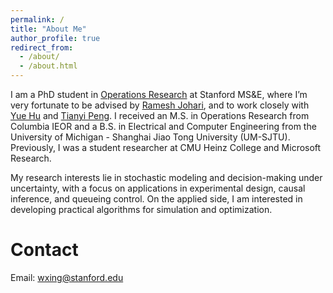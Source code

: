 ```yaml
---
permalink: /
title: "About Me"
author_profile: true
redirect_from: 
  - /about/
  - /about.html
---
```


I am a PhD student in [Operations Research](https://or.stanford.edu/index.html) at Stanford MS&E, where I’m very fortunate to be advised by [Ramesh Johari](https://web.stanford.edu/~rjohari/), and to work closely with [Yue Hu](https://gsb-faculty.stanford.edu/yue-hu/) and [Tianyi Peng](https://tianyipeng.github.io/). I received an M.S. in Operations Research from Columbia IEOR and a B.S. in Electrical and Computer Engineering from the University of Michigan - Shanghai Jiao Tong University (UM-SJTU). Previously, I was a student researcher at CMU Heinz College and Microsoft Research.

My research interests lie in stochastic modeling and decision-making under uncertainty, with a focus on applications in experimental design, causal inference, and queueing control. On the applied side, I am interested in developing practical algorithms for simulation and optimization.

Contact
======
Email: wxing@stanford.edu
